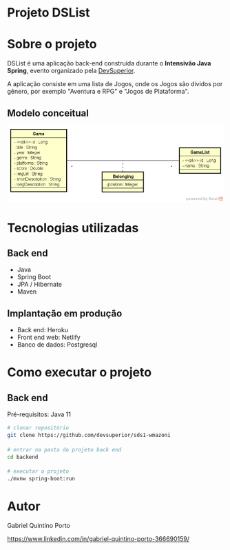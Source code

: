 # Projeto DSList

# Sobre o projeto

DSList é uma aplicação back-end construída durante o **Intensivão Java Spring**, evento organizado pela [DevSuperior](https://devsuperior.com "Site da DevSuperior").

A aplicação consiste em uma lista de Jogos, onde os Jogos são dividos por gênero, por exemplo "Aventura e RPG" e "Jogos de Plataforma".

## Modelo conceitual
![Modelo Conceitual](https://github.com/gabrielqporto/assets/blob/main/dslist-model.png)

# Tecnologias utilizadas
## Back end
- Java
- Spring Boot
- JPA / Hibernate
- Maven
## Implantação em produção
- Back end: Heroku
- Front end web: Netlify
- Banco de dados: Postgresql

# Como executar o projeto

## Back end
Pré-requisitos: Java 11

```bash
# clonar repositório
git clone https://github.com/devsuperior/sds1-wmazoni

# entrar na pasta do projeto back end
cd backend

# executar o projeto
./mvnw spring-boot:run
```

# Autor

Gabriel Quintino Porto

https://www.linkedin.com/in/gabriel-quintino-porto-366690159/

